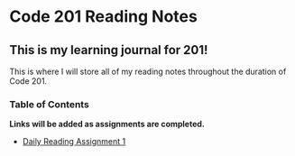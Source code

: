 # Code 201 Reading Notes
## This is my learning journal for 201!
This is where I will store all of my reading notes throughout the duration of Code 201. 


### Table of Contents
**Links will be added as assignments are completed.**
- [Daily Reading Assignment 1](class-01.md)